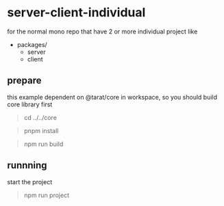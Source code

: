 # server-client-individual

for the normal mono repo that have 2 or more individual project like

- packages/
  - server
  - client


## prepare

this example dependent on @tarat/core in workspace, so you should build core library first

> cd ../../core

> pnpm install

> npm run build


## runnning 

start the project 

> npm run project